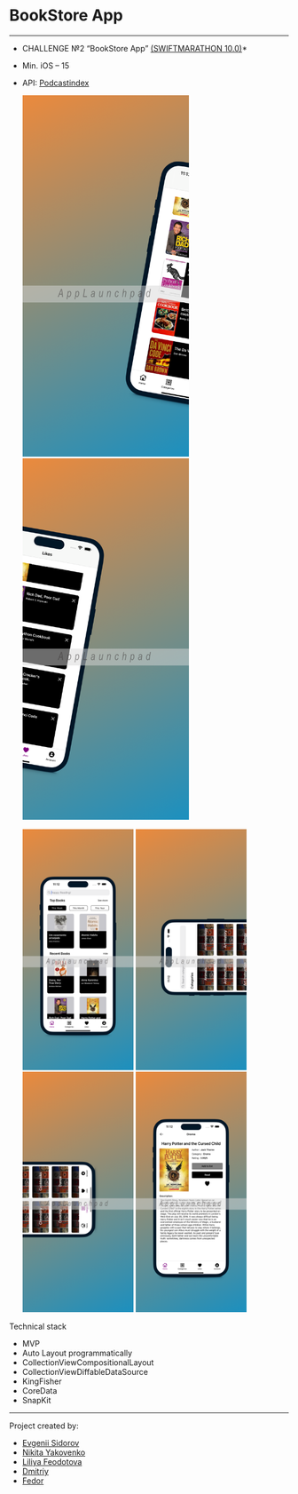 # BookStore App

---

* CHALLENGE №2 “BookStore App” [(SWIFTMARATHON 10.0)](https://t.me/devrush_community/13663)*
* Min. iOS – 15
* API: [Podcastindex](https://openlibrary.org/developers/api)


  <img src="https://github.com/U-ggg/BookStore/blob/develop/BookStore/Support/Assets.xcassets/billboard/Screenshot%201.jpg?raw=true" alt="Simulator Screenshot - iPhone 14 Pro - 2023-09-13 at 20 14 50" style="width:300px;"/>
  <img src="https://github.com/U-ggg/BookStore/blob/develop/BookStore/Support/Assets.xcassets/billboard/Screenshot%202.jpg?raw=true" alt="Simulator Screenshot - iPhone 14 Pro - 2023-09-13 at 20 14 50" style="width:300px;"/>

  <img src="https://github.com/U-ggg/BookStore/blob/develop/BookStore/Support/Assets.xcassets/billboard/Screenshot%203.jpg?raw=true" alt="Simulator Screenshot - iPhone 14 Pro - 2023-09-13 at 20 14 50" style="width:200px;"/>  <img src="https://github.com/U-ggg/BookStore/blob/develop/BookStore/Support/Assets.xcassets/billboard/Screenshot%204.jpg?raw=true" alt="Simulator Screenshot - iPhone 14 Pro - 2023-09-13 at 20 14 50" style="width:200px;"/>
  <img src="https://github.com/U-ggg/BookStore/blob/develop/BookStore/Support/Assets.xcassets/billboard/Screenshot%205.jpg?raw=true" alt="Simulator Screenshot - iPhone 14 Pro - 2023-09-13 at 20 14 50" style="width:200px;"/>
  <img src="https://github.com/U-ggg/BookStore/blob/develop/BookStore/Support/Assets.xcassets/billboard/Screenshot%206.jpg?raw=true" alt="Simulator Screenshot - iPhone 14 Pro - 2023-09-13 at 20 14 50" style="width:200px;"/>

  
Technical stack

* MVP
* Auto Layout programmatically
* CollectionViewCompositionalLayout
* CollectionViewDiffableDataSource
* KingFisher
* CoreData
* SnapKit

---
Project created by:
+ [Evgenii Sidorov](https://github.com/U-ggg) 
+ [Nikita Yakovenko](https://github.com/Nikita06122002)
+ [Liliya Feodotova](https://github.com/liilkaz)
+ [Dmitriy](https://github.com/dorogovd)
+ [Fedor](https://github.com/Fedo2rr)

